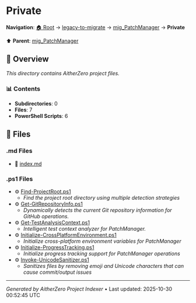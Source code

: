# Private

**Navigation**: [🏠 Root](../../../index.md) → [legacy-to-migrate](../../index.md) → [mig_PatchManager](../index.md) → **Private**

⬆️ **Parent**: [mig_PatchManager](../index.md)

## 📖 Overview

*This directory contains AitherZero project files.*

### 📊 Contents

- **Subdirectories**: 0
- **Files**: 7
- **PowerShell Scripts**: 6

## 📄 Files

### .md Files

- 📝 [index.md](./index.md)

### .ps1 Files

- ⚙️ [Find-ProjectRoot.ps1](./Find-ProjectRoot.ps1)
  - *Find the project root directory using multiple detection strategies*
- ⚙️ [Get-GitRepositoryInfo.ps1](./Get-GitRepositoryInfo.ps1)
  - *Dynamically detects the current Git repository information for GitHub operations.*
- ⚙️ [Get-TestAnalysisContext.ps1](./Get-TestAnalysisContext.ps1)
  - *Intelligent test context analyzer for PatchManager.*
- ⚙️ [Initialize-CrossPlatformEnvironment.ps1](./Initialize-CrossPlatformEnvironment.ps1)
  - *Initialize cross-platform environment variables for PatchManager*
- ⚙️ [Initialize-ProgressTracking.ps1](./Initialize-ProgressTracking.ps1)
  - *Initialize progress tracking support for PatchManager operations*
- ⚙️ [Invoke-UnicodeSanitizer.ps1](./Invoke-UnicodeSanitizer.ps1)
  - *Sanitizes files by removing emoji and Unicode characters that can cause commit/output issues*

---

*Generated by AitherZero Project Indexer* • Last updated: 2025-10-30 00:52:45 UTC

